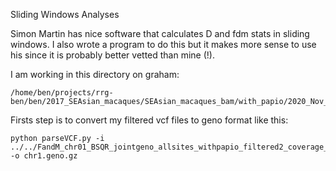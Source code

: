 Sliding Windows Analyses

Simon Martin has nice software that calculates D and fdm stats in sliding windows.  I also wrote a program to do this but it makes more sense to use his since it is probably better vetted than mine (!).

I am working in this directory on graham:
```
/home/ben/projects/rrg-ben/ben/2017_SEAsian_macaques/SEAsian_macaques_bam/with_papio/2020_Nov_filtered_by_depth_3sigmas/final_data_including_sites_with_lots_of_missing_data/genomics_general/VCF_processing
```
Firsts step is to convert my filtered vcf files to geno format like this:
```
python parseVCF.py -i ../../FandM_chr01_BSQR_jointgeno_allsites_withpapio_filtered2_coverage_SNPsonly.vcf.gz.recode.vcf.gz -o chr1.geno.gz
```
